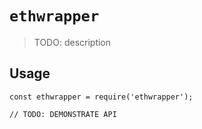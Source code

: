# `ethwrapper`

> TODO: description

## Usage

```
const ethwrapper = require('ethwrapper');

// TODO: DEMONSTRATE API
```

